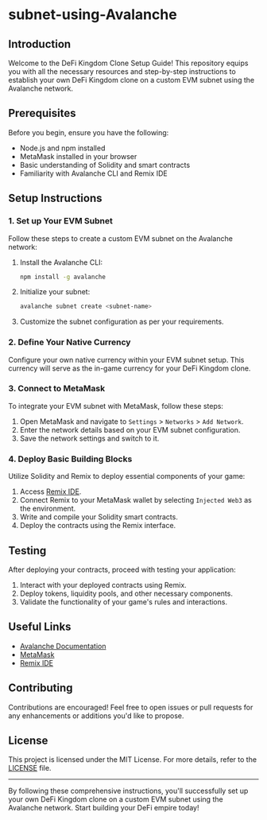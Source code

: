 # subnet-using-Avalanche

## Introduction

Welcome to the DeFi Kingdom Clone Setup Guide! This repository equips you with all the necessary resources and step-by-step instructions to establish your own DeFi Kingdom clone on a custom EVM subnet using the Avalanche network.

## Prerequisites

Before you begin, ensure you have the following:

- Node.js and npm installed
- MetaMask installed in your browser
- Basic understanding of Solidity and smart contracts
- Familiarity with Avalanche CLI and Remix IDE

## Setup Instructions

### 1. Set up Your EVM Subnet

Follow these steps to create a custom EVM subnet on the Avalanche network:

1. Install the Avalanche CLI:
   ```sh
   npm install -g avalanche
   ```

2. Initialize your subnet:
   ```sh
   avalanche subnet create <subnet-name>
   ```

3. Customize the subnet configuration as per your requirements.

### 2. Define Your Native Currency

Configure your own native currency within your EVM subnet setup. This currency will serve as the in-game currency for your DeFi Kingdom clone.

### 3. Connect to MetaMask

To integrate your EVM subnet with MetaMask, follow these steps:

1. Open MetaMask and navigate to `Settings` > `Networks` > `Add Network`.
2. Enter the network details based on your EVM subnet configuration.
3. Save the network settings and switch to it.

### 4. Deploy Basic Building Blocks

Utilize Solidity and Remix to deploy essential components of your game:

1. Access [Remix IDE](https://remix.ethereum.org/).
2. Connect Remix to your MetaMask wallet by selecting `Injected Web3` as the environment.
3. Write and compile your Solidity smart contracts.
4. Deploy the contracts using the Remix interface.

## Testing

After deploying your contracts, proceed with testing your application:

1. Interact with your deployed contracts using Remix.
2. Deploy tokens, liquidity pools, and other necessary components.
3. Validate the functionality of your game's rules and interactions.

## Useful Links

- [Avalanche Documentation](https://docs.avax.network)
- [MetaMask](https://metamask.io/)
- [Remix IDE](https://remix.ethereum.org/)

## Contributing

Contributions are encouraged! Feel free to open issues or pull requests for any enhancements or additions you'd like to propose.

## License

This project is licensed under the MIT License. For more details, refer to the [LICENSE](LICENSE) file.

---

By following these comprehensive instructions, you'll successfully set up your own DeFi Kingdom clone on a custom EVM subnet using the Avalanche network. Start building your DeFi empire today!
